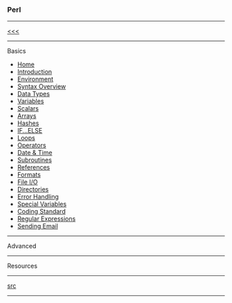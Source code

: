 
### Perl

---

[<<<](https://github.com/ttltrk/PRG/blob/master/MANUALS.MD)

---

Basics

* <a href="">Home</a>
* <a href="">Introduction</a>
* <a href="">Environment</a>
* <a href="">Syntax Overview</a>
* <a href="">Data Types</a>
* <a href="">Variables</a>
* <a href="">Scalars</a>
* <a href="">Arrays</a>
* <a href="">Hashes</a>
* <a href="">IF...ELSE</a>
* <a href="">Loops</a>
* <a href="">Operators</a>
* <a href="">Date & Time</a>
* <a href="">Subroutines</a>
* <a href="">References</a>
* <a href="">Formats</a>
* <a href="">File I/O</a>
* <a href="">Directories</a>
* <a href="">Error Handling</a>
* <a href="">Special Variables</a>
* <a href="">Coding Standard</a>
* <a href="">Regular Expressions</a>
* <a href="">Sending Email</a>

---

Advanced

---

Resources

---

[src](https://www.tutorialspoint.com/perl/index.htm)

---
